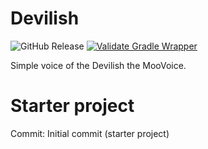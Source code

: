 # Devilish
![GitHub Release](https://img.shields.io/github/v/release/MooGPT/devilish) [![Validate Gradle Wrapper](https://github.com/MooGPT/devilish/actions/workflows/gradle-wrapper-validation.yml/badge.svg)](https://github.com/MooGPT/devilish/actions/workflows/gradle-wrapper-validation.yml)

Simple voice of the Devilish the MooVoice.
# Starter project
Commit: Initial commit (starter project)

